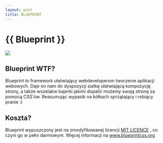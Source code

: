 ```yaml
---
layout: post
title: BLUEPRINT
---
```



# {{ Blueprint }}



<img src="http://www.blueprintcss.org/img/blueprint_header_clean.png"/>


## Blueprint WTF?

<p>	Blueprint to framework ułatwiający webdeveloperom tworzenie aplikacji webowych. Daje on nam do dyspozycji siatkę ułatwiającą kompozycję strony, a także wszelakie bajerki jakimi dopalić możemy swoją stronę za pomocą CSS'ów. Reasumując wypasik na kółkach sprzątający i robiący pranie :) </p>


## Koszta?

<p>	Blueprint wypuszczony jest na zmodyfikowanej licencji <a href="http://www.opensource.org/licenses/mit-license.php">MIT LICENCE</a> , co czyni go w pełni darmowym. Więcej informacji na <a href="www.blueprintcss.org">www.blueprintcss.org</p>